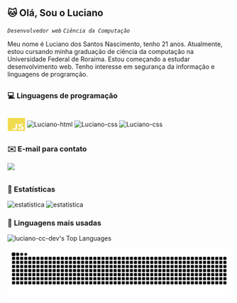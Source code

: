 ## 🐱 Olá, Sou o Luciano 

*`Desenvolvedor web`* *`Ciência da Computação`*

Meu nome é Luciano dos Santos Nascimento, tenho 21 anos. Atualmente, estou cursando minha graduação de ciência da computação na Universidade Federal de Roraima.
Estou começando a estudar desenvolvimento web. Tenho interesse em segurança da informação e linguagens de programção. 

  ##

### 💻 Linguagens de programação

<div style="display: inline_block"><br>
  <img align="center" am alt="Luciano-Js" height="30" width="40" src="https://raw.githubusercontent.com/devicons/devicon/master/icons/javascript/javascript-plain.svg">
  <img align="center" am alt="Luciano-html" height="30" width="40" src="https://cdn.jsdelivr.net/gh/devicons/devicon@latest/icons/html5/html5-original.svg">
  <img align="center" am alt="Luciano-css" height="30" width="40" src="https://cdn.jsdelivr.net/gh/devicons/devicon@latest/icons/css3/css3-original.svg">
  <img align="center" am alt="Luciano-css" height="30" width="40"  src="https://cdn.jsdelivr.net/gh/devicons/devicon@latest/icons/php/php-original.svg">

</div>
  
  ##
### ✉️ E-mail para contato

<div> 
  <a href = "mailto:luciano.santos.nascimento@outlook.com"><img src="https://img.shields.io/badge/-Gmail-%23333?style=for-the-badge&logo=gmail&logoColor=white" target="_blank"></a>
  
</div>

 
 
  ##

### 🧭 Estatísticas 

 <p>
   <img alt="estatistica" width="400" height="150" src="https://github-readme-stats.vercel.app/api?username=luciano-cc-dev&theme=dracula&show_icons=true&hide_border=false&count_private=true&locale=pt-br"/>
   <img alt="estatistica" width="400" height="150" src="https://github-readme-streak-stats.herokuapp.com/?user=luciano-cc-dev&theme=dracula&hide_border=false&locale=pt-br"/>
 </p>


### 💽 Linguagens mais usadas

![luciano-cc-dev's Top Languages](https://github-readme-stats.vercel.app/api/top-langs/?username=luciano-cc-dev&theme=dracula&show_icons=true&hide_border=false&layout=compact&locale=pt-br)




  ![Snake animation](https://github.com/luciano-cc-dev/luciano-cc-dev/blob/output/github-contribution-grid-snake.svg)

